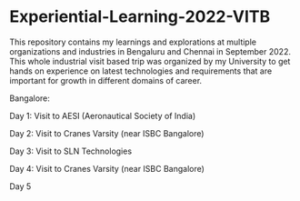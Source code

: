 # Experiential-Learning-2022-VITB

This repository contains my learnings and explorations at multiple organizations and industries in Bengaluru and Chennai in September 2022. This whole industrial visit based trip was organized by my University to get hands on experience on latest technologies and requirements that are important for growth in different domains of career. 

Bangalore:

Day 1: Visit to AESI (Aeronautical Society of India)

Day 2: Visit to Cranes Varsity (near ISBC Bangalore)

Day 3: Visit to SLN Technologies

Day 4: Visit to Cranes Varsity (near ISBC Bangalore)

Day 5

